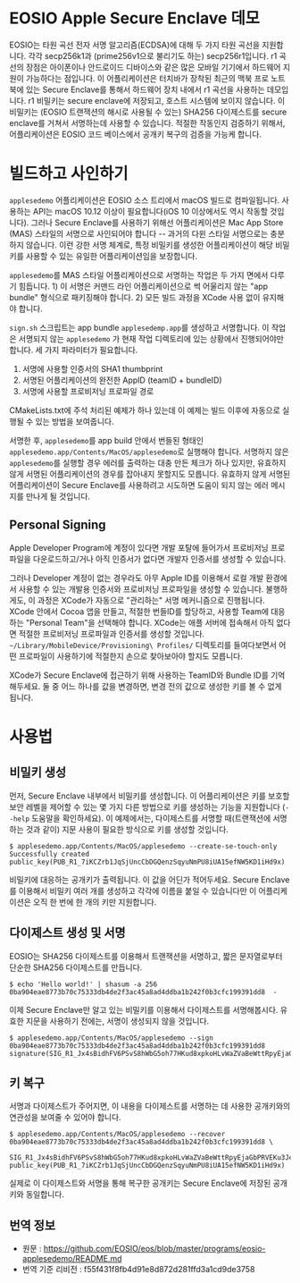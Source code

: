 # EOSIO Apple Secure Enclave 데모

EOSIO는 타원 곡선 전자 서명 알고리즘(ECDSA)에 대해 두 가지 타원 곡선을
지원합니다. 각각 secp256k1과 (prime256v1으로 불리기도 하는) secp256r1입니다.
r1 곡선의 장점은 아이폰이나 안드로이드 디바이스와 같은 많은 모바일 기기에서
하드웨어 지원이 가능하다는 점입니다. 이 어플리케이션은 터치바가 장착된
최근의 맥북 프로 노트북에 있는 Secure Enclave를 통해서 하드웨어 장치 내에서
r1 곡선을 사용하는 데모입니다. r1 비밀키는 secure enclave에 저장되고,
호스트 시스템에 보이지 않습니다. 이 비밀키는 (EOSIO 트랜잭션의 해시로
사용될 수 있는) SHA256 다이제스트를 secure enclave를 거쳐서 서명하는데
사용할 수 있습니다. 적절한 작동인지 검증하기 위해서, 어플리케이션은
EOSIO 코드 베이스에서 공개키 복구의 검증을 가능케 합니다.
 
# 빌드하고 사인하기
`applesedemo` 어플리케이션은 EOSIO 소스 트리에서 macOS 빌드로 컴파일됩니다.
사용하는 API는 macOS 10.12 이상이 필요합니다(iOS 10 이상에서도 역시 작동할
것입니다). 그러나 Secure Enclave를 사용하기 위해선 어플리케이션은
Mac App Store (MAS) 스타일의 서명으로 사인되어야 합니다 -- 과거의 다윈
스타일 서명으로는 충분하지 않습니다. 이런 강한 서명 체계로,
특정 비밀키를 생성한  어플리케이션이 해당 비밀키를 사용할 수 있는 유일한
어플리케이션임을 보장합니다.

`applesedemo`를 MAS 스타일 어플리케이션으로 서명하는 작업은 두 가지 면에서
다루기 힘듭니다. 1) 이 서명은 커맨드 라인 어플리케이션으로 썩 어울리지
않는 "app bundle" 형식으로 패키징해야 합니다. 2) 모든 빌드 과정을
XCode 사용 없이 유지해야 합니다.

`sign.sh` 스크립트는 app bundle `applesedemp.app`를 생성하고 서명합니다.
이 작업은 서명되지 않는 `applesedemo` 가 현재 작업 디렉토리에 있는 상황에서
진행되어야만 합니다. 세 가지 파라미터가 필요합니다.

1. 서명에 사용할 인증서의 SHA1 thumbprint
2. 서명된 어플리케이션의 완전한 AppID (teamID + bundleID)
3. 서명에 사용할 프로비저닝 프로파일 경로

CMakeLists.txt에 주석 처리된 예제가 하나 있는데 이 예제는 빌드 이후에
자동으로 실행될 수 있는 방법을 보여줍니다.

서명한 후, `applesedemo`를 app build 안에서 번들된 형태인
`applesedemo.app/Contents/MacOS/applesedemo`로 실행해야 합니다.
서명하지 않은 `applesedemo`를 실행할 경우 에러를 출력하는 
대충 만든 체크가 하나 있지만, 유효하지 않게 서명된 어플리케이션의
경우를 잡아내지 못할지도 모릅니다. 유효하지 않게 서명된
어플리케이션이 Secure Enclave를 사용하려고 시도하면 
도움이 되지 않는 에러 메시지를 만나게 될 것입니다.

## Personal Signing

Apple Developer Program에 계정이 있다면 개발 포탈에 들어가서
프로비저닝 프로파일을 다운로드하고/거나 아직 인증서가 없다면
개발자 인증서를 생성할 수 있습니다.

그러나 Developer 계정이 없는 경우라도 아무 Apple ID를 이용해서
로컬 개발 환경에서 사용할 수 있는 개발용 인증서와 프로비저닝
프로파일을 생성할 수 있습니다. 불행하게도, 이 과정은 
XCode가 자동으로 "관리하는" 서명 메커니즘으로 진행됩니다.
XCode 안에서 Cocoa 앱을 만들고, 적절한 번들ID를 할당하고,
사용할 Team에 대응하는 "Personal Team"을 선택해야 합니다.
XCode는 애플 서버에 접속해서 아직 없다면 적절한 프로비저닝
프로파일과 인증서를 생성할 것입니다.
`~/Library/MobileDevice/Provisioning\ Profiles/` 디렉토리를
들여다보면서 어떤 프로파일이 사용하기에 적절한지 
손으로 찾아보아야 할지도 모릅니다.

XCode가 Secure Enclave에 접근하기 위해 사용하는 TeamID와 Bundle ID를
기억해두세요. 둘 중 어느 하나를 값을 변경하면, 변경 전의 값으로
생성한 키를 볼 수 없게 됩니다.

# 사용법
## 비밀키 생성
먼저, Secure Enclave 내부에서 비밀키를 생성합니다. 이 어플리케이션은
키를 보호할 보안 레벨을 제어할 수 있는 몇 가지 다른 방법으로
키를 생성하는 기능을 지원합니다 (`--help` 도움말을 확인하세요).
이 예제에서는, 다이제스트를 서명할 때(트랜잭션에 서명하는 것과 같이)
지문 사용이 필요한 방식으로 키를 생성할 것입니다.
```
$ applesedemo.app/Contents/MacOS/applesedemo --create-se-touch-only
Successfully created
public_key(PUB_R1_7iKCZrb1JqSjUncCbDGQenzSqyuNmPU8iUA15efNW5KD1iHd9x)
```
비밀키에 대응하는 공개키가 출력됩니다. 이 값을 어딘가 적어두세요.
Secure Enclave를 이용해서 비밀키 여러 개를 생성하고 각각에 이름을
붙일 수 있습니다만 이 어플리케이션은 오직 한 번에 한 개의 키만 
지원합니다.
## 다이제스트 생성 및 서명
EOSIO는 SHA256 다이제스트를 이용해서 트랜잭션을 서명하고, 짧은 문자열로부터
단순한 SHA256 다이제스트를 만듭니다.

```
$ echo 'Hello world!' | shasum -a 256
0ba904eae8773b70c75333db4de2f3ac45a8ad4ddba1b242f0b3cfc199391dd8  -
```
이제 Secure Enclave만 알고 있는 비밀키를 이용해서 다이제스트를
서명해봅시다. 유효한 지문을 사용하기 전에는, 서명이 생성되지 않을 것입니다.
```
$ applesedemo.app/Contents/MacOS/applesedemo --sign 0ba904eae8773b70c75333db4de2f3ac45a8ad4ddba1b242f0b3cfc199391dd8
signature(SIG_R1_Jx4sBidhFV6PSvS8hWbG5oh77HKud8xpkoHLvWaZVaBeWttRpyEjaGbPRVEKu3JePTyVjANmP4GKFtG2DAuB4MTVqsdC9W)
```
## 키 복구
서명과 다이제스트가 주어지면, 이 내용을 다이제스트를 서명하는 데 
사용한 공개키와의 연관성을 보여줄 수 있어야 합니다.
```
$ applesedemo.app/Contents/MacOS/applesedemo --recover 0ba904eae8773b70c75333db4de2f3ac45a8ad4ddba1b242f0b3cfc199391dd8 \
     SIG_R1_Jx4sBidhFV6PSvS8hWbG5oh77HKud8xpkoHLvWaZVaBeWttRpyEjaGbPRVEKu3JePTyVjANmP4GKFtG2DAuB4MTVqsdC9W
public_key(PUB_R1_7iKCZrb1JqSjUncCbDGQenzSqyuNmPU8iUA15efNW5KD1iHd9x)
```
실제로 이 다이제스트와 서명을 통해 복구한 공개키는 Secure Enclave에 
저장된 공개키와 동일합니다.

## 번역 정보

* 원문 : https://github.com/EOSIO/eos/blob/master/programs/eosio-applesedemo/README.md
* 번역 기준 리비전 : f55f431f8fb4d91e8d872d281ffd3a1cd9de3758
